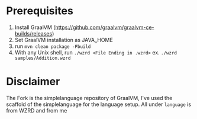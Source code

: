 # Prerequisites
1. Install GraalVM (https://github.com/graalvm/graalvm-ce-builds/releases)
2. Set GraalVM installation as JAVA_HOME
3. run `mvn clean package -Pbuild`
4. With any Unix shell, run `./wzrd <File Ending in .wzrd>` ex. `./wzrd samples/Addition.wzrd`


# Disclaimer
The Fork is the simplelanguage repository of GraalVM, I've used the scaffold of the simplelanguage for the language setup. All under `language` is from WZRD and from me
